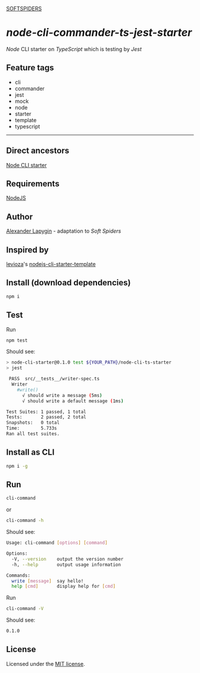 [SOFTSPIDERS](https://github.com/softspiders/softspiders)

# *node-cli-commander-ts-jest-starter*

*Node* CLI starter on *TypeScript* which is testing by *Jest*

## Feature tags

- cli
- commander
- jest
- mock
- node
- starter
- template
- typescript

---

## Direct ancestors
[Node CLI starter](https://github.com/softspiders/node-cli-starter)

## Requirements

[NodeJS](https://nodejs.org/en/)

## Author

[Alexander Lapygin](https://github.com/AlexanderLapygin) - adaptation to *Soft Spiders* 

## Inspired by

[levioza](https://github.com/levioza)'s [nodejs-cli-starter-template](https://github.com/levioza/nodejs-cli-starter-template)

## Install (download dependencies)

```sh
npm i
```

## Test

Run
```sh
npm test
```

Should see:


```sh
> node-cli-starter@0.1.0 test ${YOUR_PATH}/node-cli-ts-starter
> jest

 PASS  src/__tests__/writer-spec.ts
  Writer
    #write()
      √ should write a message (5ms)
      √ should write a default message (1ms)

Test Suites: 1 passed, 1 total
Tests:       2 passed, 2 total
Snapshots:   0 total
Time:        5.733s
Ran all test suites.
```

## Install as CLI

```sh
npm i -g
```

## Run

```sh
cli-command
```
or
```sh
cli-command -h
```

Should see:
```sh
Usage: cli-command [options] [command]

Options:
  -V, --version    output the version number
  -h, --help       output usage information

Commands:
  write [message]  say hello!
  help [cmd]       display help for [cmd]
```

Run
```sh
cli-command -V
```

Should see:

```sh
0.1.0
```

## License

Licensed under the [MIT license](./LICENSE).
